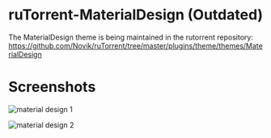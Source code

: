 # ruTorrent-MaterialDesign (Outdated)
The MaterialDesign theme is being maintained in the rutorrent repository: https://github.com/Novik/ruTorrent/tree/master/plugins/theme/themes/MaterialDesign

# Screenshots

![material design 1](https://cloud.githubusercontent.com/assets/15751462/14882492/6557d300-0d39-11e6-82fb-5b600ada87a9.png)

![material design 2](https://cloud.githubusercontent.com/assets/15751462/14882542/9f0c4c70-0d39-11e6-81fb-b412a41e6c01.png)
